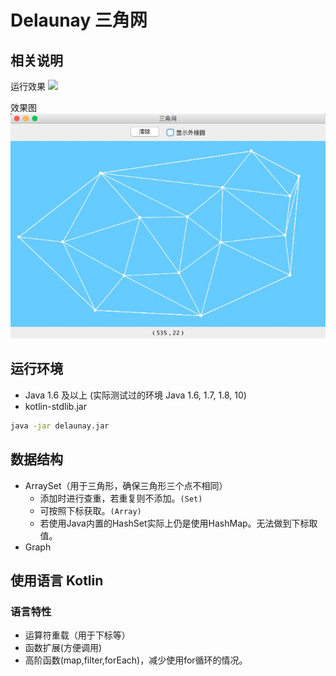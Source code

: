 # Delaunay 三角网

## 相关说明
运行效果
![](image/gif01.gif)

效果图
![](image/pic01.png)
## 运行环境
- Java 1.6 及以上 (实际测试过的环境 Java 1.6, 1.7, 1.8, 10)
- kotlin-stdlib.jar 

```bash
java -jar delaunay.jar
```

## 数据结构

- ArraySet（用于三角形，确保三角形三个点不相同）
   - 添加时进行查重，若重复则不添加。`(Set)`
   - 可按照下标获取。`(Array)`
   - 若使用Java内置的HashSet实际上仍是使用HashMap。无法做到下标取值。
- Graph


## 使用语言 Kotlin

### 语言特性

- 运算符重载（用于下标等）
- 函数扩展(方便调用)
- 高阶函数(map,filter,forEach)，减少使用for循环的情况。